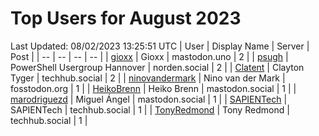# Top Users for August 2023
Last Updated: 08/02/2023 13:25:51 UTC
| User | Display Name | Server | Post |
| -- | -- | -- | -- |
| [gioxx](https://mastodon.uno/@gioxx) | Gioxx | mastodon.uno | 2 |
| [psugh](https://norden.social/@psugh) | PowerShell Usergroup Hannover | norden.social | 2 |
| [Clatent](https://techhub.social/@Clatent) | Clayton Tyger | techhub.social | 2 |
| [ninovandermark](https://fosstodon.org/@ninovandermark) | Nino van der Mark | fosstodon.org | 1 |
| [HeikoBrenn](https://mastodon.social/@HeikoBrenn) | Heiko Brenn | mastodon.social | 1 |
| [marodriguezd](https://mastodon.social/@marodriguezd) | Miguel Ángel | mastodon.social | 1 |
| [SAPIENTech](https://techhub.social/@SAPIENTech) | SAPIENTech | techhub.social | 1 |
| [TonyRedmond](https://techhub.social/@TonyRedmond) | Tony Redmond | techhub.social | 1 |
